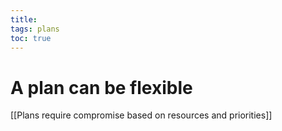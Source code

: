 ```yaml
---
title: 
tags: plans
toc: true
---
```


# A plan can be flexible

[[Plans require compromise based on resources and priorities]]
